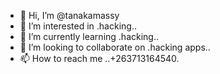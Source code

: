 - 👋 Hi, I’m @tanakamassy
- 👀 I’m interested in .hacking..
- 🌱 I’m currently learning .hacking..
- 💞️ I’m looking to collaborate on .hacking apps..
- 📫 How to reach me ..+263713164540.

<!---
tanakamassy/tanakamassy is a ✨ special ✨ repository because its `README.md` (this file) appears on your GitHub profile.
You can click the Preview link to take a look at your changes
